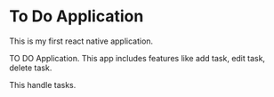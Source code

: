 # To Do Application


This is my first react native application.

TO DO Application. This app includes features like add task, edit task, delete task.

This handle tasks.
